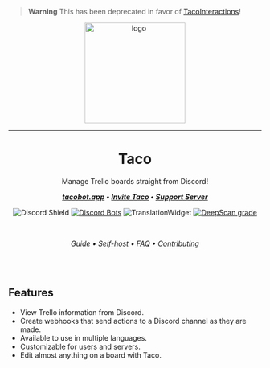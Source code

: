 > **Warning** This has been deprecated in favor of [TacoInteractions](https://github.com/trello-talk/TacoInteractions)!

<div align="center">
  <img src="https://tacobot.app/logo_happy.svg" alt="logo" height=200 />
  <hr>
  
  # Taco

  Manage Trello boards straight from Discord!

***[tacobot.app](https://tacobot.app/) • [Invite Taco](https://tacobot.app/bot) • [Support Server](https://tacobot.app/server)***

![Discord Shield](https://discordapp.com/api/guilds/617911034555924502/widget.png?style=shield) [![Discord Bots](https://top.gg/api/widget/servers/620126394390675466.svg?rightcolor=93a01e)](https://top.gg/bot/620126394390675466) ![TranslationWidget](https://translate.tacobot.app/widgets/trellobot/-/svg-badge.svg) [![DeepScan grade](https://deepscan.io/api/teams/11934/projects/14875/branches/287017/badge/grade.svg)](https://deepscan.io/dashboard#view=project&tid=11934&pid=14875&bid=287017)

  <br>

*[Guide](https://tacobot.app/guide) • [Self-host](https://tacobot.app/guide/dev/self-host/) • [FAQ](https://tacobot.app/faq) • [Contributing](https://tacobot.app/guide/dev)*

  <br>
  <br>
</div>

## Features

- View Trello information from Discord.
- Create webhooks that send actions to a Discord channel as they are made.
- Available to use in multiple languages.
- Customizable for users and servers.
- Edit almost anything on a board with Taco.
